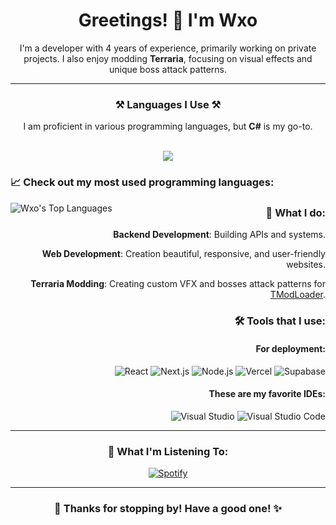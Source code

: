 <div align="center">

# Greetings! 👋 I'm Wxo

I'm a developer with 4 years of experience, primarily working on private projects. I also enjoy modding **Terraria**, focusing on visual effects and unique boss attack patterns.

---

### ⚒️ Languages I Use ⚒️

I am proficient in various programming languages, but **C#** is my go-to.

<br/>

<img src="https://skillicons.dev/icons?i=cs,cpp,python,kotlin,java,javascript,typescript,html,css,postgres" />

</div>

### 📈 Check out my most used programming languages:

<img align="left" alt="Wxo's Top Languages" src="https://github-readme-stats-wxogits-projects.vercel.app/api/top-langs/?username=WxoGit&layout=donut-vertical&hide_border=false&title_color=ff652f&icon_color=FFE400&bg_color=09131B&text_color=ffffff&border_color=0c1a25" />

<div align="right">

### 🔧 What I do:

**Backend Development**: Building APIs and systems.

**Web Development**: Creation beautiful, responsive, and user-friendly websites.

**Terraria Modding**: Creating custom VFX and bosses attack patterns for [TModLoader](https://store.steampowered.com/app/1281930/TModLoader/).

### 🛠️ Tools that I use:

#### For deployment:
![React](https://img.shields.io/badge/React-61DAFB?style=flat&logo=react&logoColor=black)
![Next.js](https://img.shields.io/badge/Next.js-000000?style=flat&logo=next.js&logoColor=white)
![Node.js](https://img.shields.io/badge/Node.js-339933?style=flat&logo=node.js&logoColor=white)
![Vercel](https://img.shields.io/badge/Vercel-000000?style=flat&logo=vercel&logoColor=white)
![Supabase](https://img.shields.io/badge/Supabase-3ECF8E?style=flat&logo=supabase&logoColor=white)

#### These are my favorite IDEs:
![Visual Studio](https://img.shields.io/badge/Visual_Studio-5C2D91?style=flat&logo=visual-studio&logoColor=white)
![Visual Studio Code](https://img.shields.io/badge/Visual_Studio_Code-007ACC?style=flat&logo=visual-studio-code&logoColor=white)

---

<div align="center">

### 🎵 What I'm Listening To:

[![Spotify](https://novatorem-pink-nine.vercel.app/api/spotify?background_color=0d1117&border_color=ffffff)](https://open.spotify.com/user/31dqmd7khofdciud5volnkyod6fm)

---


### 🌟 Thanks for stopping by! Have a good one! ✨

</div>
